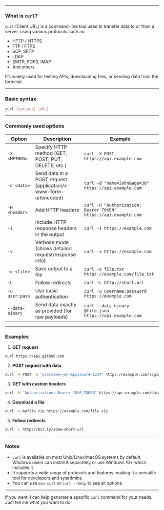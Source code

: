  
---

### What is `curl`?

`curl` (Client URL) is a command-line tool used to transfer data to or from a server, using various protocols such as:

* HTTP / HTTPS
* FTP / FTPS
* SCP, SFTP
* LDAP
* SMTP, POP3, IMAP
* And others

It’s widely used for testing APIs, downloading files, or sending data from the terminal.

---

### Basic syntax

```bash
curl [options] [URL]
```

---

### Commonly used options

| Option          | Description                                                     | Example                                                         |
| --------------- | --------------------------------------------------------------- | --------------------------------------------------------------- |
| `-X <METHOD>`   | Specify HTTP method (GET, POST, PUT, DELETE, etc.)              | `curl -X POST https://api.example.com`                          |
| `-d <data>`     | Send data in a POST request (application/x-www-form-urlencoded) | `curl -d "name=John&age=30" https://api.example.com`            |
| `-H <header>`   | Add HTTP headers                                                | `curl -H "Authorization: Bearer TOKEN" https://api.example.com` |
| `-i`            | Include HTTP response headers in the output                     | `curl -i https://example.com`                                   |
| `-v`            | Verbose mode (shows detailed request/response info)             | `curl -v https://example.com`                                   |
| `-o <file>`     | Save output to a file                                           | `curl -o file.txt https://example.com/file.txt`                 |
| `-L`            | Follow redirects                                                | `curl -L http://short.url`                                      |
| `-u user:pass`  | Use basic authentication                                        | `curl -u username:password https://example.com`                 |
| `--data-binary` | Send data exactly as provided (for raw payloads)                | `curl --data-binary @file.json https://api.example.com`         |

---

### Examples

1. **GET request**

```bash
curl https://api.github.com
```

2. **POST request with data**

```bash
curl -X POST -d "username=john&password=1234" https://example.com/login
```

3. **GET with custom headers**

```bash
curl -H "Authorization: Bearer YOUR_TOKEN" https://api.example.com/data
```

4. **Download a file**

```bash
curl -o myfile.zip https://example.com/file.zip
```

5. **Follow redirects**

```bash
curl -L http://bit.ly/some-short-url
```

---

### Notes

* `curl` is available on most Unix/Linux/macOS systems by default. Windows users can install it separately or use Windows 10+ which includes it.
* It supports a wide range of protocols and features, making it a versatile tool for developers and sysadmins.
* You can use `man curl` or `curl --help` to see all options.

---

If you want, I can help generate a specific `curl` command for your needs. Just tell me what you want to do!
